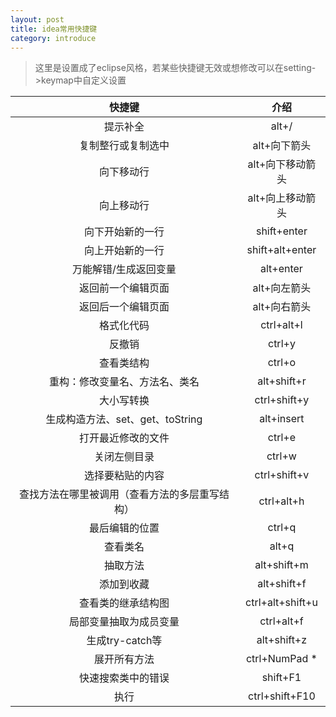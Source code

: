 ```yaml
---
layout: post
title: idea常用快捷键
category: introduce
---
```


>这里是设置成了eclipse风格，若某些快捷键无效或想修改可以在setting->keymap中自定义设置

快捷键 | 介绍
:----:| :---:  
提示补全 | alt+/ 
复制整行或复制选中 | alt+向下箭头
向下移动行 | alt+向下移动箭头
向上移动行 | alt+向上移动箭头
向下开始新的一行 | shift+enter
向上开始新的一行 | shift+alt+enter
万能解错/生成返回变量 | alt+enter
返回前一个编辑页面 | alt+向左箭头
返回后一个编辑页面 | alt+向右箭头
格式化代码 | ctrl+alt+l
反撤销 | ctrl+y
查看类结构 | ctrl+o
重构：修改变量名、方法名、类名 | alt+shift+r
大小写转换 | ctrl+shift+y
生成构造方法、set、get、toString | alt+insert
打开最近修改的文件 | ctrl+e
关闭左侧目录 | ctrl+w
选择要粘贴的内容 | ctrl+shift+v
查找方法在哪里被调用（查看方法的多层重写结构） | ctrl+alt+h
最后编辑的位置 | ctrl+q
查看类名 | alt+q
抽取方法 | alt+shift+m
添加到收藏 | alt+shift+f
查看类的继承结构图 | ctrl+alt+shift+u
局部变量抽取为成员变量 | ctrl+alt+f
生成try-catch等|alt+shift+z
展开所有方法 | ctrl+NumPad *
快速搜索类中的错误 | shift+F1
执行 | ctrl+shift+F10